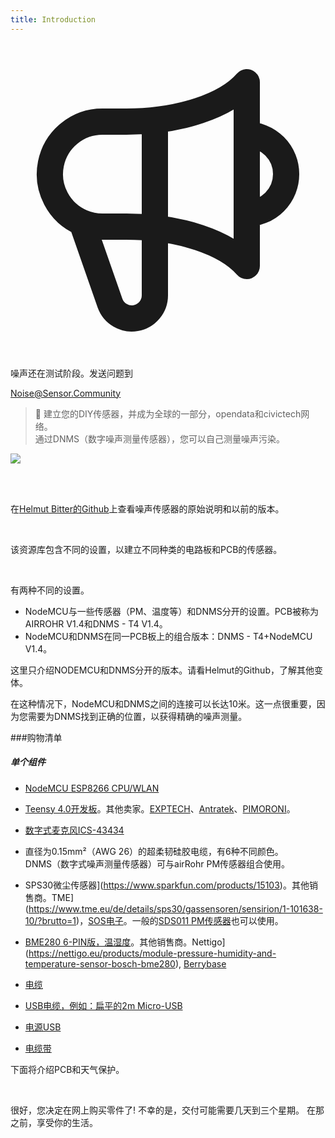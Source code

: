 ```yaml
---
title: Introduction
---
```


  <div class="max-w-screen-xl mx-auto pb-5">
    <div class="p-2 rounded-lg bg-indigo-100 shadow-lg sm:p-3">
    <div class="flex items-center">
          <span class="p-2 rounded-lg bg-indigo-500">
            <svg class="h-8 w-8 text-white" fill="none" viewBox="0 0 24 24" stroke="currentColor">
              <path stroke-linecap="round" stroke-linejoin="round" stroke-width="2" d="M11 5.882V19.24a1.76 1.76 0 01-3.417.592l-2.147-6.15M18 13a3 3 0 100-6M5.436 13.683A4.001 4.001 0 017 6h1.832c4.1 0 7.625-1.234 9.168-3v14c-1.543-1.766-5.067-3-9.168-3H7a3.988 3.988 0 01-1.564-.317z" />
            </svg>
          </span>
        <div class="flex-wrap flex">
          <p class="pt-1 text-indigo-700 font-medium">
              噪声还在测试阶段。发送问题到</p>
        <a href="mailto:Noise@Sensor.Community" class="ml-1 font-medium underline text-white hover:text-yellow-600">
                Noise@Sensor.Community</a>
        </div>
    </div>
  </div>
</div>


> 🚧 建立您的DIY传感器，并成为全球的一部分，opendata和civictech网络。<br> 通过DNMS（数字噪声测量传感器），您可以自己测量噪声污染。

<img src="../docs/dnms/dnms-noise-measuring-sensor-kit.jpg" style="display: block; margin: 1em 0" loading="lazy"/><br /> <br />


在[Helmut Bitter的Github](https://github.com/hbitter/DNMS/tree/master/Manual)上查看噪声传感器的原始说明和以前的版本。

<br>

该资源库包含不同的设置，以建立不同种类的电路板和PCB的传感器。

<br>

有两种不同的设置。

* NodeMCU与一些传感器（PM、温度等）和DNMS分开的设置。PCB被称为AIRROHR V1.4和DNMS - T4 V1.4。
* NodeMCU和DNMS在同一PCB板上的组合版本：DNMS - T4+NodeMCU V1.4。

这里只介绍NODEMCU和DNMS分开的版本。请看Helmut的Github，了解其他变体。

在这种情况下，NodeMCU和DNMS之间的连接可以长达10米。这一点很重要，因为您需要为DNMS找到正确的位置，以获得精确的噪声测量。

###购物清单

##### 单个组件
* [NodeMCU ESP8266 CPU/WLAN](https://www.aliexpress.com/wholesale?groupsort=1&SortType=price_asc&SearchText=nodemcu+v3+esp8266+ch340)
* [Teensy 4.0开发板](https://www.pjrc.com/store/teensy40.html)。其他卖家。[EXPTECH](https://www.exp-tech.de/plattformen/teensy/9596/teensy-4.0-development-board)、[Antratek](https://www.antratek.de/teensy-4-0)、[PIMORONI](https://shop.pimoroni.com/products/teensy-4-0-development-board)。
* [数字式麦克风ICS-43434](https://www.tindie.com/products/onehorse/ics43434-i2s-digital-microphone/)
* 直径为0.15mm²（AWG 26）的超柔韧硅胶电缆，有6种不同颜色。
  <br>
  DNMS（数字式噪声测量传感器）可与airRohr PM传感器组合使用。

* SPS30微尘传感器](https://www.sparkfun.com/products/15103)。其他销售商。TME](https://www.tme.eu/de/details/sps30/gassensoren/sensirion/1-101638-10/?brutto=1)，[SOS电子](https://www.soselectronic.de/products/sensirion/sps30-2-304234)。一般的[SDS011 PM传感器](https://de.aliexpress.com/wholesale?catId=0&initiative_id=AS_20200813122806&SearchText=sds011)也可以使用。
* [BME280 6-PIN版，温湿度](https://www.aliexpress.com/wholesale?catId=0&initiative_id=SB_20200308040440&SearchText=bme280+-5V+%2B3.3V)。其他销售商。Nettigo](https://nettigo.eu/products/module-pressure-humidity-and-temperature-sensor-bosch-bme280), [Berrybase](https://www.berrybase.de/bauelemente/sensoren-module/feuchtigkeit/bme680-breakout-board-4in1-sensor-f-252-r-temperatur-luftfeuchtigkeit-luftdruck-und-luftg-252-t)
* [电缆](http://www.aliexpress.com/wholesale?groupsort=1&SortType=price_asc&SearchText=Dupont+电缆+20厘米+雌性-雌性)
* [USB电缆，例如：扁平的2m Micro-USB](https://www.aliexpress.com/wholesale?catId=0&initiative_id=SB_20200308040708&SearchText=micro+usb+flat+cable+2m)
* [电源USB](https://www.aliexpress.com/wholesale?catId=0&initiative_id=SB_20200308040834&SearchText=single+micro+usb+eu+power+supply)
* [电缆带](https://www.aliexpress.com/wholesale?catId=0&initiative_id=SB_20200308040852&SearchText=cable+电缆带)

下面将介绍PCB和天气保护。

<br>

很好，您决定在网上购买零件了!
不幸的是，交付可能需要几天到三个星期。
在那之前，享受你的生活️。